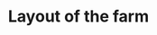 ---
title: Layout of the farm
layout: Guide
app: farm-valuation
topic: farm-description
index: 15
---